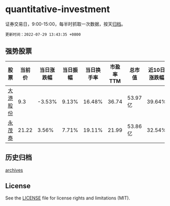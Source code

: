 # quantitative-investment

证券交易日，9:00-15:00，每半时抓取一次数据，按天[归档](archives)。

`更新时间：2022-07-29 13:43:35 +0800`

## 强势股票

|股票|当前价|当日涨跌幅|当日振幅|当日换手率|市盈率TTM|总市值|近10日涨跌幅|
|----|----|----|----|----|----|----|----|
|[大港股份](https://xueqiu.com/S/SZ002077)|9.3|-3.53%|9.13%|16.48%|36.74|53.97亿|39.64%|
|[永茂泰](https://xueqiu.com/S/SH605208)|21.22|3.56%|7.71%|19.11%|21.99|53.86亿|32.54%|

## 历史归档

[archives](archives)

## License

See the [LICENSE](LICENSE) file for license rights and limitations (MIT).
